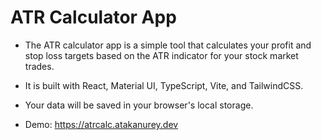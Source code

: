 # ATR Calculator App

- The ATR calculator app is a simple tool that calculates your profit and stop loss targets based on the ATR indicator for your stock market trades.

- It is built with React, Material UI, TypeScript, Vite, and TailwindCSS.

- Your data will be saved in your browser's local storage.

- Demo: https://atrcalc.atakanurey.dev
